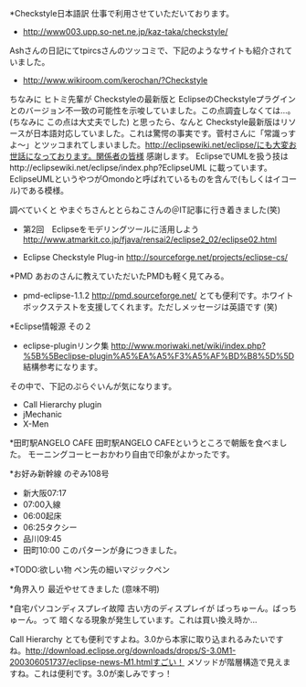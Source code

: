 *Checkstyle日本語訳
仕事で利用させていただいております。
* http://www003.upp.so-net.ne.jp/kaz-taka/checkstyle/

Ashさんの日記にてtpircsさんのツッコミで、下記のようなサイトも紹介されていました。
* http://www.wikiroom.com/kerochan/?Checkstyle


ちなみに ヒトミ先輩が Checkstyleの最新版と EclipseのCheckstyleプラグインとのバージョン不一致の可能性を示唆していました。この点調査しなくては…。 (ちなみに この点は大丈夫でした)
と思ったら、なんと Checkstyle最新版はリソースが日本語対応していました。これは驚愕の事実です。菅村さんに「常識っすよ～」とツッコまれてしまいました。http://eclipsewiki.net/eclipse/にも大変お世話になっております。関係者の皆様 感謝します。
EclipseでUMLを扱う技はhttp://eclipsewiki.net/eclipse/index.php?EclipseUML に載っています。EclipseUMLというやつがOmondoと呼ばれているものを含んで(もしくはイコール)である模様。

調べていくと やまぐちさんととらねこさんの＠IT記事に行き着きました(笑)
* 第2回　Eclipseをモデリングツールに活用しよう http://www.atmarkit.co.jp/fjava/rensai2/eclipse2_02/eclipse02.html 

* Eclipse Checkstyle Plug-in http://sourceforge.net/projects/eclipse-cs/

*PMD
あおのさんに教えていただいたPMDも軽く見てみる。
* pmd-eclipse-1.1.2 http://pmd.sourceforge.net/
とても便利です。ホワイトボックステストを支援してくれます。ただしメッセージは英語です (笑)

*Eclipse情報源 その２
* eclipse-pluginリンク集 http://www.moriwaki.net/wiki/index.php?%5B%5Beclipse-plugin%A5%EA%A5%F3%A5%AF%BD%B8%5D%5D 結構参考になります。

その中で、下記のぷらぐいんが気になります。
* Call Hierarchy plugin 
* jMechanic
* X-Men


*田町駅ANGELO CAFE
田町駅ANGELO CAFEというところで朝飯を食べました。
モーニングコーヒーおかわり自由で印象がよかったです。

*お好み新幹線
のぞみ108号
* 新大阪07:17
* 07:00入線
* 06:00起床
* 06:25タクシー
* 品川09:45
* 田町10:00
このパターンが身につきました。

*TODO:欲しい物
ペン先の細いマジックペン

*角界入り
最近やせてきました (意味不明)

*自宅パソコンディスプレイ故障
古い方のディスプレイが ばっちゅーん。ばっちゅーん。って 暗くなる現象が発生しています。これは買い換え時か…

Call Hierarchy とても便利ですよね。3.0から本家に取り込まれるみたいですね。http://download.eclipse.org/downloads/drops/S-3.0M1-200306051737/eclipse-news-M1.htmlすごい！ メソッドが階層構造で見えますね。これは便利です。3.0が楽しみですっ！
